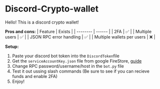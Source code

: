 # Discord-Crypto-wallet

Hello! This is a discord crypto wallet!

**Pros and cons:**
| Feature  | Exists |
| -------- | ------ |
| 2FA  | ✅  |
| Multiple users  | ✅  |
| JSON RPC error handling  | ✅  |
| Multiple wallets per users  | ❌  |


**Setup:**
1. Paste your discord bot token into the ``DiscordToken``file
2. Get the ``serviceAccountKey.json`` file from google FireStore, [guide](https://clemfournier.medium.com/how-to-get-my-firebase-service-account-key-file-f0ec97a21620)
3. Change RPC password/username/host in the ``bot.py`` file
4. Test it out ussing slash commands (Be sure to see if you can recieve funds and enable 2FA)
5. Enjoy!
